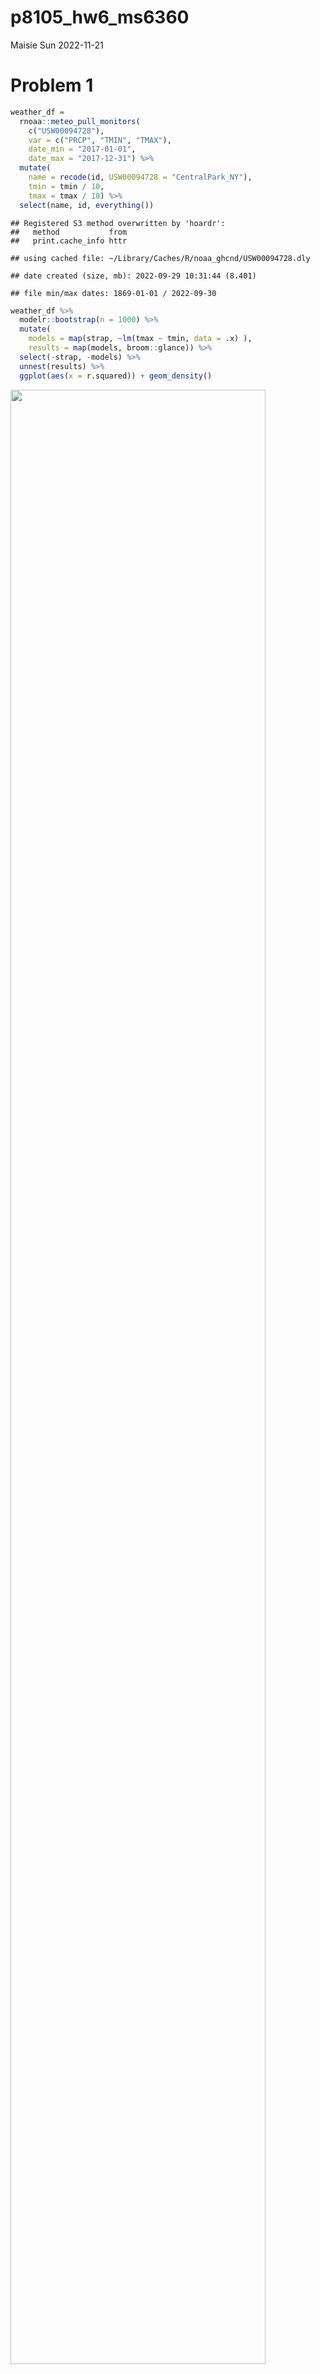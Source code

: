 p8105_hw6_ms6360
================
Maisie Sun
2022-11-21

# Problem 1

``` r
weather_df = 
  rnoaa::meteo_pull_monitors(
    c("USW00094728"),
    var = c("PRCP", "TMIN", "TMAX"), 
    date_min = "2017-01-01",
    date_max = "2017-12-31") %>%
  mutate(
    name = recode(id, USW00094728 = "CentralPark_NY"),
    tmin = tmin / 10,
    tmax = tmax / 10) %>%
  select(name, id, everything())
```

    ## Registered S3 method overwritten by 'hoardr':
    ##   method           from
    ##   print.cache_info httr

    ## using cached file: ~/Library/Caches/R/noaa_ghcnd/USW00094728.dly

    ## date created (size, mb): 2022-09-29 10:31:44 (8.401)

    ## file min/max dates: 1869-01-01 / 2022-09-30

``` r
weather_df %>% 
  modelr::bootstrap(n = 1000) %>% 
  mutate(
    models = map(strap, ~lm(tmax ~ tmin, data = .x) ),
    results = map(models, broom::glance)) %>% 
  select(-strap, -models) %>% 
  unnest(results) %>% 
  ggplot(aes(x = r.squared)) + geom_density()
```

<img src="p8105_hw6_ms6360_files/figure-gfm/unnamed-chunk-2-1.png" width="90%" />

``` r
weather_df %>% 
  modelr::bootstrap(n = 1000) %>% 
  mutate(
    models = map(strap, ~lm(tmax ~ tmin, data = .x) ),
    results = map(models, broom::tidy)) %>% 
  select(-strap, -models) %>% 
  unnest(results) %>% 
  select(id = `.id`, term, estimate) %>% 
  pivot_wider(
    names_from = term, 
    values_from = estimate) %>% 
  rename(beta0 = `(Intercept)`, beta1 = tmin) %>% 
  mutate(log_b0b1 = log(beta0 * beta1)) %>% 
  ggplot(aes(x = log_b0b1)) + geom_density()
```

<img src="p8105_hw6_ms6360_files/figure-gfm/unnamed-chunk-3-1.png" width="90%" />

# Problem 2

1.  Import data

``` r
homicide_data = 
  read_csv("./data/homicide-data.csv") %>%
  janitor::clean_names()
```

    ## Rows: 52179 Columns: 12
    ## ── Column specification ────────────────────────────────────────────────────────
    ## Delimiter: ","
    ## chr (9): uid, victim_last, victim_first, victim_race, victim_age, victim_sex...
    ## dbl (3): reported_date, lat, lon
    ## 
    ## ℹ Use `spec()` to retrieve the full column specification for this data.
    ## ℹ Specify the column types or set `show_col_types = FALSE` to quiet this message.

2.  Clean data

``` r
homicide_data_p2 = 
  homicide_data %>%
  unite("city_state", city:state, remove = FALSE, sep = ", ") %>%
  filter(
    !city_state %in% c("Dallas, TX", "Phoenix, AZ", "Kansas City, MO", "Tulsa, AL")) %>%
  filter(victim_race == "White" | victim_race == "Black") %>%
  mutate(resolved = as.numeric(disposition == "Closed by arrest"),
    victim_age = as.numeric(victim_age),
    victim_race = fct_relevel(victim_race, "White")) %>%
  select(city_state, resolved, victim_age, victim_sex, victim_race) %>%
  drop_na()
```

- There are 39403 observations and 5 variables in this cleaned dataset.
  The variables are: city_state, resolved, victim_age, victim_sex,
  victim_race.

``` r
fit_logistic_Baltimore = 
  homicide_data_p2 %>% 
  filter(city_state == "Baltimore, MD") %>%
  glm(resolved ~ victim_age + victim_race + victim_sex, data = ., family = binomial()) %>%
  broom::tidy(conf.int = TRUE)
```

3.  Fit logistic regression for Baltimore, MD, for resolved vs
    unresolved cases comparing male victims to female victims

``` r
result_Baltimore = 
  fit_logistic_Baltimore %>%
  mutate(
    OR = exp(estimate),
    lower95CI = exp(conf.low),
    upper95CI = exp(conf.high)) %>%
  select(term, OR, lower95CI, upper95CI) %>%
  filter(term == "victim_sexMale")

result_Baltimore %>%
  knitr::kable(digits = 3)
```

| term           |    OR | lower95CI | upper95CI |
|:---------------|------:|----------:|----------:|
| victim_sexMale | 0.426 |     0.324 |     0.558 |

- The estimated odds ratio of resolved homicides comparing male victims
  to female victims is 0.4255117, the 95% confidence interval is
  (0.3241908, 0.5575508).

4.  Fit logistic regression for all cities for resolved vs unresolved
    cases comparing male victims to female victims

``` r
results_cities = 
  homicide_data_p2 %>%
  nest(data = -city_state) %>% 
  mutate(
    logistic = map(data, ~glm(resolved ~ victim_age + victim_race + victim_sex, data = ., family = binomial())),
    results = map(.x = logistic, ~broom::tidy(.x,conf.int = TRUE))) %>% 
  select(city_state, results) %>% 
  unnest(results) %>% 
  mutate(
OR = exp(estimate),
    lower95CI = exp(conf.low),
    upper95CI = exp(conf.high)) %>%
  select(city_state, term, OR, lower95CI, upper95CI) %>%
  filter(term == "victim_sexMale")

results_cities %>% 
  knitr::kable(digits = 3)
```

| city_state         | term           |    OR | lower95CI | upper95CI |
|:-------------------|:---------------|------:|----------:|----------:|
| Albuquerque, NM    | victim_sexMale | 1.767 |     0.825 |     3.762 |
| Atlanta, GA        | victim_sexMale | 1.000 |     0.680 |     1.458 |
| Baltimore, MD      | victim_sexMale | 0.426 |     0.324 |     0.558 |
| Baton Rouge, LA    | victim_sexMale | 0.381 |     0.204 |     0.684 |
| Birmingham, AL     | victim_sexMale | 0.870 |     0.571 |     1.314 |
| Boston, MA         | victim_sexMale | 0.674 |     0.353 |     1.277 |
| Buffalo, NY        | victim_sexMale | 0.521 |     0.288 |     0.936 |
| Charlotte, NC      | victim_sexMale | 0.884 |     0.551 |     1.391 |
| Chicago, IL        | victim_sexMale | 0.410 |     0.336 |     0.501 |
| Cincinnati, OH     | victim_sexMale | 0.400 |     0.231 |     0.667 |
| Columbus, OH       | victim_sexMale | 0.532 |     0.377 |     0.748 |
| Denver, CO         | victim_sexMale | 0.479 |     0.233 |     0.962 |
| Detroit, MI        | victim_sexMale | 0.582 |     0.462 |     0.734 |
| Durham, NC         | victim_sexMale | 0.812 |     0.382 |     1.658 |
| Fort Worth, TX     | victim_sexMale | 0.669 |     0.394 |     1.121 |
| Fresno, CA         | victim_sexMale | 1.335 |     0.567 |     3.048 |
| Houston, TX        | victim_sexMale | 0.711 |     0.557 |     0.906 |
| Indianapolis, IN   | victim_sexMale | 0.919 |     0.678 |     1.241 |
| Jacksonville, FL   | victim_sexMale | 0.720 |     0.536 |     0.965 |
| Las Vegas, NV      | victim_sexMale | 0.837 |     0.606 |     1.151 |
| Long Beach, CA     | victim_sexMale | 0.410 |     0.143 |     1.024 |
| Los Angeles, CA    | victim_sexMale | 0.662 |     0.457 |     0.954 |
| Louisville, KY     | victim_sexMale | 0.491 |     0.301 |     0.784 |
| Memphis, TN        | victim_sexMale | 0.723 |     0.526 |     0.984 |
| Miami, FL          | victim_sexMale | 0.515 |     0.304 |     0.873 |
| Milwaukee, wI      | victim_sexMale | 0.727 |     0.495 |     1.054 |
| Minneapolis, MN    | victim_sexMale | 0.947 |     0.476 |     1.881 |
| Nashville, TN      | victim_sexMale | 1.034 |     0.681 |     1.556 |
| New Orleans, LA    | victim_sexMale | 0.585 |     0.422 |     0.812 |
| New York, NY       | victim_sexMale | 0.262 |     0.133 |     0.485 |
| Oakland, CA        | victim_sexMale | 0.563 |     0.364 |     0.867 |
| Oklahoma City, OK  | victim_sexMale | 0.974 |     0.623 |     1.520 |
| Omaha, NE          | victim_sexMale | 0.382 |     0.199 |     0.711 |
| Philadelphia, PA   | victim_sexMale | 0.496 |     0.376 |     0.650 |
| Pittsburgh, PA     | victim_sexMale | 0.431 |     0.263 |     0.696 |
| Richmond, VA       | victim_sexMale | 1.006 |     0.483 |     1.994 |
| San Antonio, TX    | victim_sexMale | 0.705 |     0.393 |     1.238 |
| Sacramento, CA     | victim_sexMale | 0.669 |     0.326 |     1.314 |
| Savannah, GA       | victim_sexMale | 0.867 |     0.419 |     1.780 |
| San Bernardino, CA | victim_sexMale | 0.500 |     0.166 |     1.462 |
| San Diego, CA      | victim_sexMale | 0.413 |     0.191 |     0.830 |
| San Francisco, CA  | victim_sexMale | 0.608 |     0.312 |     1.155 |
| St. Louis, MO      | victim_sexMale | 0.703 |     0.530 |     0.932 |
| Stockton, CA       | victim_sexMale | 1.352 |     0.626 |     2.994 |
| Tampa, FL          | victim_sexMale | 0.808 |     0.340 |     1.860 |
| Tulsa, OK          | victim_sexMale | 0.976 |     0.609 |     1.544 |
| Washington, DC     | victim_sexMale | 0.690 |     0.465 |     1.012 |

5.  Plot showing the estimated ORs and CIs for each city.

``` r
results_cities %>% 
  mutate(city_state = fct_reorder(city_state, OR)) %>% 
  ggplot(aes(x = city_state, y = OR)) + 
  geom_point() + 
  geom_errorbar(aes(ymin = lower95CI, ymax = upper95CI), width = .8) +
  theme(axis.text.x = element_text(angle = 90, hjust = 1)) +
  labs(
    title = "Odds ratio and 95%CI of resolved crime in each city in the US"
  )
```

<img src="p8105_hw6_ms6360_files/figure-gfm/plot-1.png" width="90%" />

Resolved homicides OR comparing male and female victims is lowest in New
York and highest in Albuquerque. Albuquerque also has the largest 95%CI,
which means there is large amount of variation within the data for
Albuquerque.

## Problem 3

1.  Import data

``` r
birthweight_data = 
  read_csv("./data/birthweight.csv") %>%
  janitor::clean_names()
```

    ## Rows: 4342 Columns: 20
    ## ── Column specification ────────────────────────────────────────────────────────
    ## Delimiter: ","
    ## dbl (20): babysex, bhead, blength, bwt, delwt, fincome, frace, gaweeks, malf...
    ## 
    ## ℹ Use `spec()` to retrieve the full column specification for this data.
    ## ℹ Specify the column types or set `show_col_types = FALSE` to quiet this message.

2.  Clean data

``` r
birthweight_data_clean = 
  birthweight_data %>%
  mutate(across(.cols = c(babysex, frace, malform, mrace), as.factor)) %>%
  mutate(
      babysex = as.factor(babysex),
      malform = as.factor(malform),
      frace = as.factor(frace),
      mrace = as.factor(mrace))
```

3.  Checking for missing data

``` r
birthweight_data_clean[!complete.cases(birthweight_data_clean),]  
```

    ## # A tibble: 0 × 20
    ## # … with 20 variables: babysex <fct>, bhead <dbl>, blength <dbl>, bwt <dbl>,
    ## #   delwt <dbl>, fincome <dbl>, frace <fct>, gaweeks <dbl>, malform <fct>,
    ## #   menarche <dbl>, mheight <dbl>, momage <dbl>, mrace <fct>, parity <dbl>,
    ## #   pnumlbw <dbl>, pnumsga <dbl>, ppbmi <dbl>, ppwt <dbl>, smoken <dbl>,
    ## #   wtgain <dbl>

- There is no missing data in this dataset. There are 4342 observations
  and 20 variables in this cleaned dataset. The variables are: babysex,
  bhead, blength, bwt, delwt, fincome, frace, gaweeks, malform,
  menarche, mheight, momage, mrace, parity, pnumlbw, pnumsga, ppbmi,
  ppwt, smoken, wtgain.

4.  Output a correlation matrix to see which variables are associated
    with birthweight

``` r
birthweight_data %>% 
  cor_mat() %>%
  cor_gather() %>%
  filter(var1 %in% "bwt", !var2 %in% "bwt") %>%
  mutate(
    cor_if_sig = ifelse(p < 0.01, cor, NA)
    ) %>% 
  ggplot(aes(x = var1, y = var2, fill = cor, label = round(cor_if_sig, 2))) + 
  geom_tile(color = "white") +   
  geom_text(color = "white", size = 4) + 
  labs(
    x = "Birthweight", 
    y = "Predictors",
    title = "Correlations between predictors and birthweight",
    subtitle = "significant predictors with p-value < 0.01",
    fill = "Correlation"
  )
```

<img src="p8105_hw6_ms6360_files/figure-gfm/correlation_matrix-1.png" width="90%" />

- According to the correlation matrix, variables `wtgain`, `ppwt`,
  `mrace`, `momage`, `mheight`, `gaweeks`, `frace`, `fincome`, `delwt`,
  `blength`, and `bhead` should be included in the model. These
  variables have correlation that is larger than 0.1 whether positive or
  negative.

5.  Fit a linear model based on variables associated with birthweight

``` r
linear_fit = 
  birthweight_data %>%
  select(bwt, wtgain, ppwt, mrace, momage, mheight, gaweeks, frace, fincome, delwt, blength, bhead)

model_1 = 
  lm(bwt ~ blength + bhead + wtgain + ppwt + mrace + momage + mheight + gaweeks + frace + fincome + delwt, data = linear_fit)
```

6.  Plotting fitted values and residuals

``` r
  linear_fit %>% 
  modelr::add_residuals(model_1) %>%
  modelr::add_predictions(model_1) %>%
  ggplot(aes(x = pred, y = resid)) +
  geom_point() +
  labs(
    x = "Fitted values",
    y = "Residuals",
    title = "Model residuals vs fitted values"
  )
```

<img src="p8105_hw6_ms6360_files/figure-gfm/unnamed-chunk-7-1.png" width="90%" />

7.  Comparing models

``` r
model_2 = lm(bwt ~ blength + gaweeks, data = birthweight_data)
model_3 = lm(bwt ~ bhead * blength * babysex, data = birthweight_data)
```

8.  Cross validation

``` r
cross_validation = 
  crossv_mc(birthweight_data, 100) %>% 
  mutate(
    train = map(train, as_tibble),
    test = map(test, as_tibble)
  )

rmse = 
  cross_validation %>% 
  mutate(
   model_1 = map(.x = train, ~lm(bwt ~ blength + bhead + wtgain + ppwt + mrace + momage + mheight + gaweeks + frace + fincome + delwt, data = .x)),
   model_2 = map(.x = train, ~lm(bwt ~ blength + gaweeks, data = .x)),
   model_3 = map(.x = train, ~lm(bwt ~ bhead * blength * babysex, data = .x))
  ) %>% 
  mutate(
    rmse_model1 = map2_dbl(.x = model_1, .y = test, ~rmse(model = .x, data = .y)),
    rmse_model2 = map2_dbl(.x = model_2, .y = test, ~rmse(model = .x, data = .y)),
    rmse_model3 = map2_dbl(.x = model_3, .y = test, ~rmse(model = .x, data = .y))
  )
```

9.  Violon plots comparing RMSE for the three models.

``` r
rmse %>% 
  select(starts_with("rmse")) %>% 
  pivot_longer(
    everything(),
    names_to = "model", 
    values_to = "rmse",
    names_prefix = "rmse_") %>% 
  mutate(model = fct_inorder(model)) %>% 
  ggplot(aes(x = model, y = rmse)) + geom_violin()
```

<img src="p8105_hw6_ms6360_files/figure-gfm/unnamed-chunk-10-1.png" width="90%" />

From the RMSE plot, it appears that of the model 1 has the lowest RMSE
out of the 3 models, which means that it is the best fitted model. With
more confounders included, the likelihood of getting a significant
result is also more likely. However, RMSE from all models are high,
therefore, there should be better models to represent the data other
than these 3 models.

Model 1 contains variables `wtgain`, `ppwt`, `mrace`, `momage`,
`mheight`, `gaweeks`, `frace`, `fincome`, `delwt`, `blength`, and
`bhead`.
